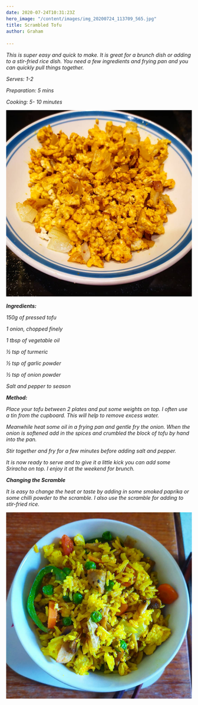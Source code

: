 ```yaml
---
date: 2020-07-24T10:31:23Z
hero_image: "/content/images/img_20200724_113709_565.jpg"
title: Scrambled Tofu
author: Graham

---
```

_This is super easy and quick to make. It is great for a brunch dish or adding to a stir-fried rice dish. You need a few ingredients and frying pan and you can quickly pull things together._

_Serves: 1-2_

_Preparation: 5 mins_

_Cooking: 5- 10 minutes_

![](/content/images/img_20200724_113709_565.jpg)

**_Ingredients:_**

_150g of pressed tofu_

_1 onion, chopped finely_

_1 tbsp of vegetable oil_

_½ tsp of turmeric_

_½ tsp of garlic powder_

_½ tsp of onion powder_

_Salt and pepper to season_

**_Method:_**

_Place your tofu between 2 plates and put some weights on top. I often use a tin from the cupboard. This will help to remove excess water._

_Meanwhile heat some oil in a frying pan and gentle fry the onion. When the onion is softened add in the spices and crumbled the block of tofu by hand into the pan._

_Stir together and fry for a few minutes before adding salt and pepper._

_It is now ready to serve and to give it a little kick you can add some Sriracha on top. I enjoy it at the weekend for brunch._

**_Changing the Scramble_**

_It is easy to change the heat or taste by adding in some smoked paprika or some chilli powder to the scramble. I also use the scramble for adding to stir-fried rice._

![](/content/images/img_20200724_113709_553.jpg)